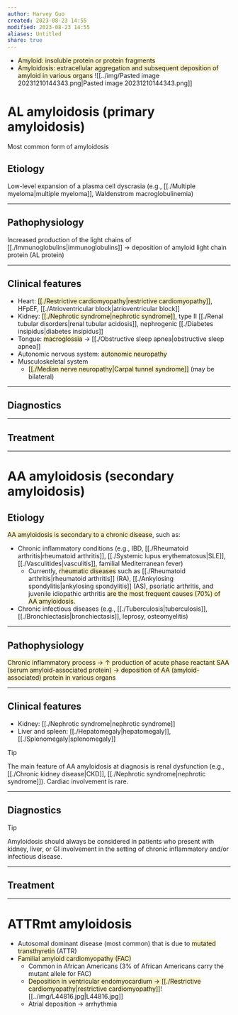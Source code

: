 ```yaml
---
author: Harvey Guo
created: 2023-08-23 14:55
modified: 2023-08-23 14:55
aliases: Untitled
share: true
---
```

- <span style="background:rgba(240, 200, 0, 0.2)">Amyloid: insoluble protein or protein fragments</span>
- <span style="background:rgba(240, 200, 0, 0.2)">Amyloidosis: extracellular aggregation and subsequent deposition of amyloid in various organs</span>
![[../img/Pasted image 20231210144343.png|Pasted image 20231210144343.png]]
# AL amyloidosis (primary amyloidosis)
Most common form of amyloidosis
## Etiology
Low-level expansion of a plasma cell dyscrasia (e.g., [[./Multiple myeloma|multiple myeloma]], Waldenstrom macroglobulinemia)

---
## Pathophysiology
Increased production of the light chains of [[./Immunoglobulins|immunoglobulins]] → deposition of amyloid light chain protein (AL protein)

---
## Clinical features
- Heart: <span style="background:rgba(240, 200, 0, 0.2)">[[./Restrictive cardiomyopathy|restrictive cardiomyopathy]]</span>, HFpEF, [[./Atrioventricular block|atrioventricular block]]
- Kidney: <span style="background:rgba(240, 200, 0, 0.2)">[[./Nephrotic syndrome|nephrotic syndrome]]</span>, type II [[./Renal tubular disorders|renal tubular acidosis]], nephrogenic [[./Diabetes insipidus|diabetes insipidus]]
- Tongue: <span style="background:rgba(240, 200, 0, 0.2)">macroglossia</span> → [[./Obstructive sleep apnea|obstructive sleep apnea]] 
- Autonomic nervous system: <span style="background:rgba(240, 200, 0, 0.2)">autonomic neuropathy</span>
- Musculoskeletal system
	- <span style="background:rgba(240, 200, 0, 0.2)">[[./Median nerve neuropathy|Carpal tunnel syndrome]]</span> (may be bilateral)

---
## Diagnostics


---
## Treatment


---

# AA amyloidosis (secondary amyloidosis)
## Etiology
<span style="background:rgba(240, 200, 0, 0.2)">AA amyloidosis is secondary to a chronic disease</span>, such as:
- Chronic inflammatory conditions (e.g., IBD, [[./Rheumatoid arthritis|rheumatoid arthritis]], [[./Systemic lupus erythematosus|SLE]], [[./Vasculitides|vasculitis]], familial Mediterranean fever)
	- Currently, <span style="background:rgba(240, 200, 0, 0.2)">rheumatic diseases</span> such as [[./Rheumatoid arthritis|rheumatoid arthritis]] (RA), [[./Ankylosing spondylitis|ankylosing spondylitis]] (AS), psoriatic arthritis, and juvenile idiopathic arthritis <span style="background:rgba(240, 200, 0, 0.2)">are the most frequent causes (70%) of AA amyloidosis.</span>
- Chronic infectious diseases (e.g., [[./Tuberculosis|tuberculosis]], [[./Bronchiectasis|bronchiectasis]], leprosy, osteomyelitis)

---
## Pathophysiology
<span style="background:rgba(240, 200, 0, 0.2)">Chronic inflammatory process → ↑ production of acute phase reactant SAA (serum amyloid-associated protein) → deposition of AA (amyloid-associated) protein in various organs</span>

---
## Clinical features
- Kidney: [[./Nephrotic syndrome|nephrotic syndrome]]
- Liver and spleen: [[./Hepatomegaly|hepatomegaly]], [[./Splenomegaly|splenomegaly]]
>[!tip] 
>The main feature of AA amyloidosis at diagnosis is renal dysfunction (e.g., [[./Chronic kidney disease|CKD]], [[./Nephrotic syndrome|nephrotic syndrome]]). Cardiac involvement is rare.

---
## Diagnostics
>[!tip] 
>Amyloidosis should always be considered in patients who present with kidney, liver, or GI involvement in the setting of chronic inflammatory and/or infectious disease.

---
## Treatment


---
# ATTRmt amyloidosis
- Autosomal dominant disease (most common) that is due to <span style="background:rgba(240, 200, 0, 0.2)">mutated transthyretin</span> (ATTR)
- <span style="background:rgba(240, 200, 0, 0.2)">Familial amyloid cardiomyopathy (FAC)</span>
	- Common in African Americans (3% of African Americans carry the mutant allele for FAC)
	- <span style="background:rgba(240, 200, 0, 0.2)">Deposition in ventricular endomyocardium → [[./Restrictive cardiomyopathy|restrictive cardiomyopathy]]</span>![[../img/L44816.jpg|L44816.jpg]]
	- Atrial deposition → arrhythmia
